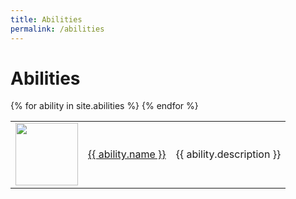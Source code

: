 ```yaml
---
title: Abilities
permalink: /abilities
---
```


<h1>Abilities</h1>
<table>
{% for ability in site.abilities %}
   
   <tr>
        <td width = '100'>
            <img width = '100' height = '100' src = '{{ site.baseurl }}{{ ability.image }}' />
        </td>
        <td><a href = '{{site.baseurl}}{{ ability.url }}'>{{ ability.name }}</a></td>
        <td>{{ ability.description }}</td>
    </tr>
{% endfor %}
</table>

